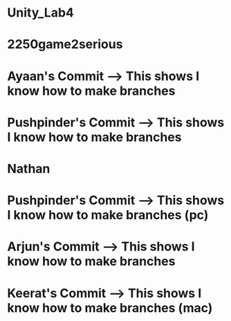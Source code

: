 # Unity_Lab4

# 2250game2serious

# Ayaan's Commit --> This shows I know how to make branches

# Pushpinder's Commit --> This shows I know how to make branches

# Nathan

# Pushpinder's Commit --> This shows I know how to make branches (pc)

# Arjun's Commit --> This shows I know how to make branches

# Keerat's Commit --> This shows I know how to make branches (mac)
